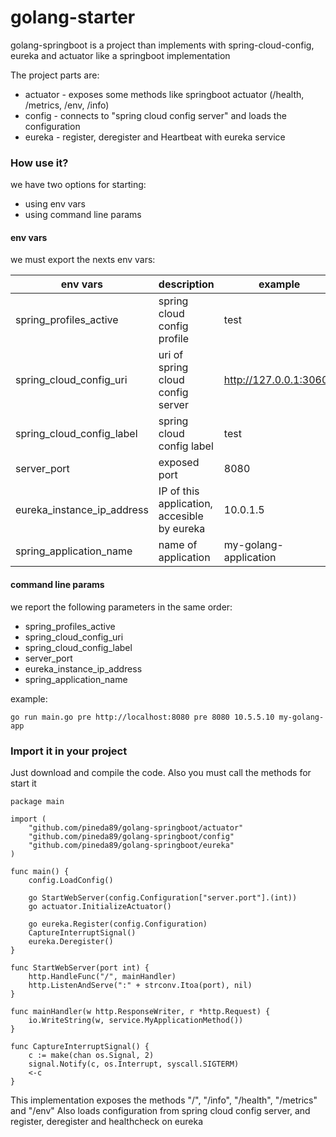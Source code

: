 # golang-starter

golang-springboot is a project than implements with spring-cloud-config, eureka and actuator like a springboot implementation

The project parts are:
* actuator - exposes some methods like springboot actuator (/health, /metrics, /env, /info)
* config - connects to "spring cloud config server" and loads the configuration
* eureka - register, deregister and Heartbeat with eureka service

### How use it?

we have two options for starting:
* using env vars
* using command line params

#### env vars

we must export the nexts env vars:

| env vars | description | example |
| ---------- | ---------- | ---------- |
| spring_profiles_active | spring cloud config profile | test
| spring_cloud_config_uri | uri of spring cloud config server | http://127.0.0.1:30606
| spring_cloud_config_label | spring cloud config label | test
| server_port | exposed port | 8080
| eureka_instance_ip_address | IP of this application, accesible by eureka | 10.0.1.5
| spring_application_name | name of application | my-golang-application

#### command line params

we report the following parameters in the same order:
* spring_profiles_active
* spring_cloud_config_uri
* spring_cloud_config_label
* server_port
* eureka_instance_ip_address
* spring_application_name

example:

```golang
go run main.go pre http://localhost:8080 pre 8080 10.5.5.10 my-golang-app
```

### Import it in your project

Just download and compile the code. Also you must call the methods for start it

```golang
package main

import (
	"github.com/pineda89/golang-springboot/actuator"
	"github.com/pineda89/golang-springboot/config"
	"github.com/pineda89/golang-springboot/eureka"
)

func main() {
	config.LoadConfig()

	go StartWebServer(config.Configuration["server.port"].(int))
	go actuator.InitializeActuator()

	go eureka.Register(config.Configuration)
	CaptureInterruptSignal()
	eureka.Deregister()
}

func StartWebServer(port int) {
	http.HandleFunc("/", mainHandler)
	http.ListenAndServe(":" + strconv.Itoa(port), nil)
}

func mainHandler(w http.ResponseWriter, r *http.Request) {
	io.WriteString(w, service.MyApplicationMethod())
}

func CaptureInterruptSignal() {
	c := make(chan os.Signal, 2)
	signal.Notify(c, os.Interrupt, syscall.SIGTERM)
	<-c
}

```

This implementation exposes the methods "/", "/info", "/health", "/metrics" and "/env"
Also loads configuration from spring cloud config server, and register, deregister and healthcheck on eureka

